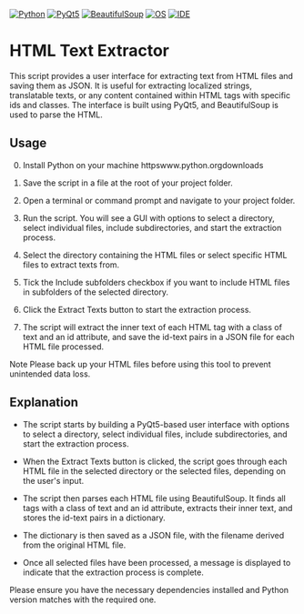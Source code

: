[![Python](httpsimg.shields.iobadgePython-3.8-blue.svg)](httpswww.python.org)
[![PyQt5](httpsimg.shields.iobadgePyQt5-5.15.2-blue.svg)](httpspypi.orgprojectPyQt5)
[![BeautifulSoup](httpsimg.shields.iobadgeBeautifulSoup-4.9.3-blue.svg)](httpspypi.orgprojectbeautifulsoup4)
[![OS](httpsimg.shields.iobadgeOS-Windows%20%7C%20MacOS%20%7C%20Linux-informational.svg)](httpswww.python.org)
[![IDE](httpsimg.shields.iobadgeIDE-PyCharm-blueviolet.svg)](httpswww.jetbrains.compycharm)

# HTML Text Extractor

This script provides a user interface for extracting text from HTML files and saving them as JSON. It is useful for extracting localized strings, translatable texts, or any content contained within HTML tags with specific ids and classes. The interface is built using PyQt5, and BeautifulSoup is used to parse the HTML.

## Usage

0. Install Python on your machine httpswww.python.orgdownloads

1. Save the script in a file at the root of your project folder.

2. Open a terminal or command prompt and navigate to your project folder.

3. Run the script. You will see a GUI with options to select a directory, select individual files, include subdirectories, and start the extraction process.

4. Select the directory containing the HTML files or select specific HTML files to extract texts from.

5. Tick the Include subfolders checkbox if you want to include HTML files in subfolders of the selected directory.

6. Click the Extract Texts button to start the extraction process. 

7. The script will extract the inner text of each HTML tag with a class of text and an id attribute, and save the id-text pairs in a JSON file for each HTML file processed.

Note Please back up your HTML files before using this tool to prevent unintended data loss.

## Explanation

- The script starts by building a PyQt5-based user interface with options to select a directory, select individual files, include subdirectories, and start the extraction process.

- When the Extract Texts button is clicked, the script goes through each HTML file in the selected directory or the selected files, depending on the user's input.

- The script then parses each HTML file using BeautifulSoup. It finds all tags with a class of text and an id attribute, extracts their inner text, and stores the id-text pairs in a dictionary.

- The dictionary is then saved as a JSON file, with the filename derived from the original HTML file.

- Once all selected files have been processed, a message is displayed to indicate that the extraction process is complete.

Please ensure you have the necessary dependencies installed and Python version matches with the required one.
